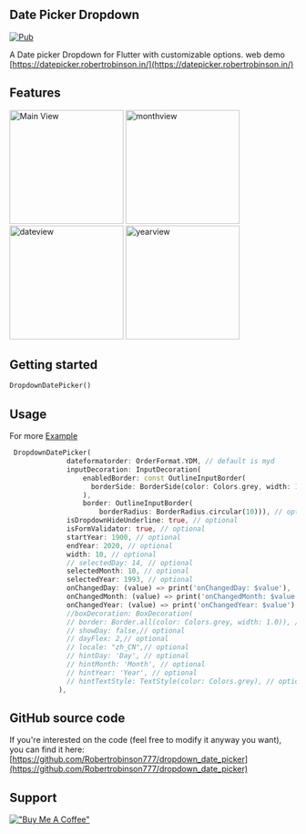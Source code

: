 <!--
This README describes the package. If you publish this package to pub.dev,
this README's contents appear on the landing page for your package.

For information about how to write a good package README, see the guide for
[writing package pages](https://dart.dev/guides/libraries/writing-package-pages).

For general information about developing packages, see the Dart guide for
[creating packages](https://dart.dev/guides/libraries/create-library-packages)
and the Flutter guide for
[developing packages and plugins](https://flutter.dev/developing-packages).
-->


## Date Picker Dropdown
[![Pub](https://img.shields.io/badge/pub-v0.1.1+1-green)](https://pub.dev/packages/datepicker_dropdown)

A Date picker Dropdown for Flutter with customizable options. web demo [https://datepicker.robertrobinson.in/](https://datepicker.robertrobinson.in/)

## Features

<p float="left">

<img src="https://raw.githubusercontent.com/Robertrobinson777/dropdown_date_picker/master/mainview.png" alt="Main View" width="200"/>
<img src="https://raw.githubusercontent.com/Robertrobinson777/dropdown_date_picker/master/monthview.png" alt="monthview" width="200"/>
<img src="https://raw.githubusercontent.com/Robertrobinson777/dropdown_date_picker/master/dateview.png" alt="dateview" width="200"/>
<img src="https://raw.githubusercontent.com/Robertrobinson777/dropdown_date_picker/master/yearview.png" alt="yearview" width="200"/>
</p>

## Getting started

```dart
DropdownDatePicker()
```

## Usage

For more [Example](https://github.com/Robertrobinson777/dropdown_date_picker/tree/master/example)

```dart
 DropdownDatePicker(
              dateformatorder: OrderFormat.YDM, // default is myd
              inputDecoration: InputDecoration(
                  enabledBorder: const OutlineInputBorder(
                    borderSide: BorderSide(color: Colors.grey, width: 1.0),
                  ),
                  border: OutlineInputBorder(
                      borderRadius: BorderRadius.circular(10))), // optional
              isDropdownHideUnderline: true, // optional
              isFormValidator: true, // optional
              startYear: 1900, // optional
              endYear: 2020, // optional
              width: 10, // optional
              // selectedDay: 14, // optional
              selectedMonth: 10, // optional
              selectedYear: 1993, // optional
              onChangedDay: (value) => print('onChangedDay: $value'),
              onChangedMonth: (value) => print('onChangedMonth: $value'),
              onChangedYear: (value) => print('onChangedYear: $value'),
              //boxDecoration: BoxDecoration(
              // border: Border.all(color: Colors.grey, width: 1.0)), // optional
              // showDay: false,// optional
              // dayFlex: 2,// optional
              // locale: "zh_CN",// optional
              // hintDay: 'Day', // optional
              // hintMonth: 'Month', // optional
              // hintYear: 'Year', // optional
              // hintTextStyle: TextStyle(color: Colors.grey), // optional
            ),
```

## GitHub source code

If you're interested on the code (feel free to modify it anyway you want), you can find it here: [https://github.com/Robertrobinson777/dropdown_date_picker](https://github.com/Robertrobinson777/dropdown_date_picker)

## Support

[!["Buy Me A Coffee"](https://www.buymeacoffee.com/assets/img/custom_images/orange_img.png)](https://www.buymeacoffee.com/robertrobinsonr)
